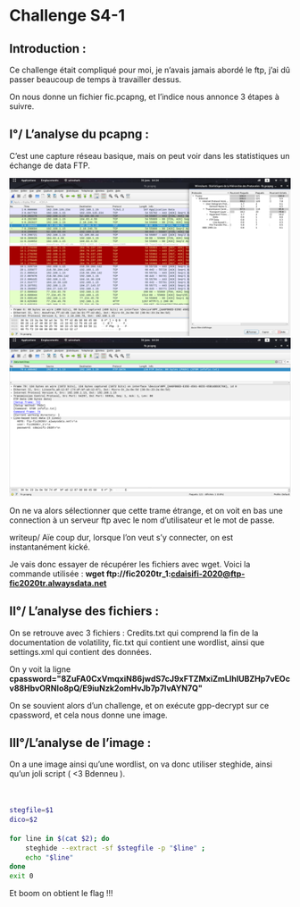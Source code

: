 # **Challenge S4-1**

## **Introduction :**

Ce challenge était compliqué pour moi, je n’avais jamais abordé le ftp, j’ai dû passer beaucoup de temps à travailler dessus.

On nous donne un fichier fic.pcapng, et l’indice nous annonce 3 étapes à suivre.


## **I°/ L’analyse du pcapng :**

C’est une capture réseau basique, mais on peut voir dans les statistiques un échange de data FTP.

![alt text](https://github.com/T-Ratnosaure/fic-S4-1/blob/master/writeup/image1.png "Image 1")
![alt text](https://github.com/T-Ratnosaure/fic-S4-1/blob/master/writeup/image2.png "Image 2")

	
On ne va alors sélectionner que cette trame étrange, et on voit en bas une connection à un serveur ftp avec le nom d’utilisateur et le mot de passe.
	
writeup/
Aïe coup dur, lorsque l’on veut s’y connecter, on est instantanément kické.

Je vais donc essayer de récupérer les fichiers avec wget. Voici la commande utilisée : 
		**wget ftp://fic2020tr_1:cdaisifi-2020@ftp-fic2020tr.alwaysdata.net**

## **II°/ L’analyse des fichiers :**


On se retrouve avec 3 fichiers : Credits.txt qui comprend la fin de la documentation de volatility, fic.txt qui contient une wordlist, ainsi que settings.xml qui contient des données.

On y voit la ligne 	**cpassword="8ZuFA0CxVmqxiN86jwdS7cJ9xFTZMxiZmLIhlUBZHp7vEOcv88HbvORNIo8pQ/E9iuNzk2omHvJb7p7lvAYN7Q"**

On se souvient alors d’un challenge, et on exécute gpp-decrypt sur ce cpassword, et cela nous donne une image.

## **III°/L’analyse de l’image :**

On a une image ainsi qu’une wordlist, on va donc utiliser steghide, ainsi qu’un joli script ( <3 Bdenneu ).

	
```bash


stegfile=$1
dico=$2

for line in $(cat $2); do
	steghide --extract -sf $stegfile -p "$line" ;
	echo "$line"
done
exit 0
```

Et boom on obtient le flag !!!
